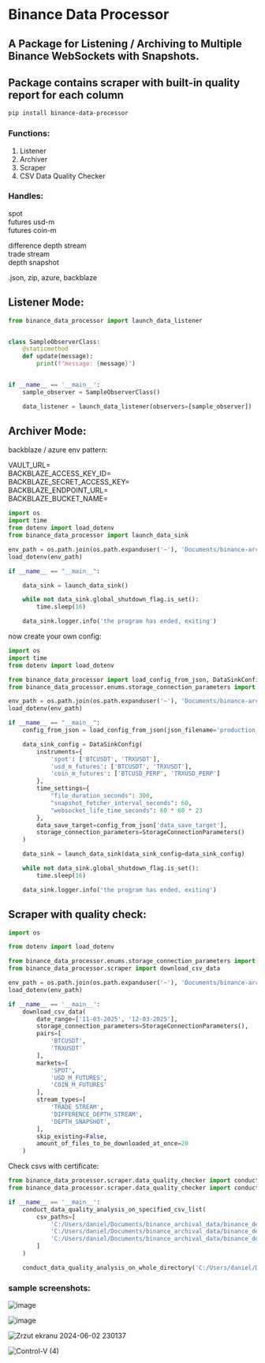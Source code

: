 # Binance Data Processor
## A Package for Listening / Archiving to Multiple Binance WebSockets with Snapshots.
## Package contains scraper with built-in quality report for each column

```bash
pip install binance-data-processor
```

### Functions:
1. Listener
2. Archiver 
3. Scraper  
4. CSV Data Quality Checker

### Handles:
spot  
futures usd-m  
futures coin-m

difference depth stream  
trade stream  
depth snapshot  

.json, zip, azure, backblaze




## Listener Mode:

```python
from binance_data_processor import launch_data_listener


class SampleObserverClass:
    @staticmethod
    def update(message):
        print(f"message: {message}")


if __name__ == '__main__':
    sample_observer = SampleObserverClass()

    data_listener = launch_data_listener(observers=[sample_observer])

```

## Archiver Mode: 

backblaze / azure env pattern:

VAULT_URL=  
BACKBLAZE_ACCESS_KEY_ID=  
BACKBLAZE_SECRET_ACCESS_KEY=  
BACKBLAZE_ENDPOINT_URL=  
BACKBLAZE_BUCKET_NAME=

```python
import os
import time
from dotenv import load_dotenv
from binance_data_processor import launch_data_sink

env_path = os.path.join(os.path.expanduser('~'), 'Documents/binance-archiver-2.env')
load_dotenv(env_path)

if __name__ == "__main__":

    data_sink = launch_data_sink()

    while not data_sink.global_shutdown_flag.is_set():
        time.sleep(16)

    data_sink.logger.info('the program has ended, exiting')

```
now create your own config:

```python
import os
import time
from dotenv import load_dotenv

from binance_data_processor import load_config_from_json, DataSinkConfig, launch_data_sink
from binance_data_processor.enums.storage_connection_parameters import StorageConnectionParameters

env_path = os.path.join(os.path.expanduser('~'), 'Documents/binance-archiver-2.env')
load_dotenv(env_path)

if __name__ == "__main__":
    config_from_json = load_config_from_json(json_filename='production_config.json')

    data_sink_config = DataSinkConfig(
        instruments={
            'spot': ['BTCUSDT', 'TRXUSDT'],
            'usd_m_futures': ['BTCUSDT', 'TRXUSDT'],
            'coin_m_futures': ['BTCUSD_PERP', 'TRXUSD_PERP']
        },
        time_settings={
            "file_duration_seconds": 300,
            "snapshot_fetcher_interval_seconds": 60,
            "websocket_life_time_seconds": 60 * 60 * 23
        },
        data_save_target=config_from_json['data_save_target'],
        storage_connection_parameters=StorageConnectionParameters()
    )

    data_sink = launch_data_sink(data_sink_config=data_sink_config)

    while not data_sink.global_shutdown_flag.is_set():
        time.sleep(16)

    data_sink.logger.info('the program has ended, exiting')
```
## Scraper with quality check:

```python
import os

from dotenv import load_dotenv

from binance_data_processor.enums.storage_connection_parameters import StorageConnectionParameters
from binance_data_processor.scraper import download_csv_data

env_path = os.path.join(os.path.expanduser('~'), 'Documents/binance-archiver-2.env')
load_dotenv(env_path)

if __name__ == '__main__':
    download_csv_data(
        date_range=['11-03-2025', '12-03-2025'],
        storage_connection_parameters=StorageConnectionParameters(),
        pairs=[
            'BTCUSDT',
            'TRXUSDT'
        ],
        markets=[
            'SPOT',
            'USD_M_FUTURES',
            'COIN_M_FUTURES'
        ],
        stream_types=[
            'TRADE_STREAM',
            'DIFFERENCE_DEPTH_STREAM',
            'DEPTH_SNAPSHOT',
        ],
        skip_existing=False,
        amount_of_files_to_be_downloaded_at_once=20
    )

```
Check csvs with certificate:

```python
from binance_data_processor.scraper.data_quality_checker import conduct_data_quality_analysis_on_whole_directory
from binance_data_processor.scraper.data_quality_checker import conduct_data_quality_analysis_on_specified_csv_list

if __name__ == '__main__':
    conduct_data_quality_analysis_on_specified_csv_list(
        csv_paths=[
            'C:/Users/daniel/Documents/binance_archival_data/binance_depth_snapshot_spot_btcusdt_10-03-2025.csv',
            'C:/Users/daniel/Documents/binance_archival_data/binance_depth_snapshot_usd_m_futures_btcusdt_10-03-2025.csv',
            'C:/Users/daniel/Documents/binance_archival_data/binance_depth_snapshot_coin_m_futures_btcusd_perp_10-03-2025.csv',
        ]
    )

    conduct_data_quality_analysis_on_whole_directory('C:/Users/daniel/Documents/binance_archival_data/')

```  

### sample screenshots:
![image](https://github.com/user-attachments/assets/a9461c8d-b5a7-43de-b1cc-96ef5df72f40)

![image](https://github.com/user-attachments/assets/93a9cece-21fd-406c-8555-fbb774188265)

![Zrzut ekranu 2024-06-02 230137](https://github.com/DanielLasota/Binance-Archiver/assets/127039319/b400f859-60ef-4995-936d-d68ecab82ddf)

![Control-V (4)](https://github.com/user-attachments/assets/5917b44c-e545-46f5-b5d0-3b3f5d322bb2)

